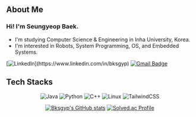 ## About Me
### Hi! I'm Seungyeop Baek.
- I'm studying Computer Science & Engineering in Inha University, Korea.
- I'm interested in Robots, System Programming, OS, and Embedded Systems.

[![LinkedIn](https://img.shields.io/badge/linkedin-%230077B5.svg?style=for-the-badge&logo=linkedin&logoColor=white")](https://www.linkedin.com/in/bksgyp)
[![Gmail Badge](https://img.shields.io/badge/Gmail-d14836?style=flat-square&logo=Gmail&logoColor=white&link=mailto:seungyeop93@gmail.com)](mailto:seungyeop93@gmail.com)

## Tech Stacks
<div align=center>
  
![Java](https://img.shields.io/badge/java-%23ED8B00.svg?style=for-the-badge&logo=openjdk&logoColor=white)
![Python](https://img.shields.io/badge/Python-3776AB?style=for-the-badge&logo=Python&logoColor=white)
![C++](https://img.shields.io/badge/c++-%2300599C.svg?style=for-the-badge&logo=c%2B%2B&logoColor=white")
![Linux](https://img.shields.io/badge/Linux-FCC624?style=for-the-badge&logo=linux&logoColor=black")
![TailwindCSS](https://img.shields.io/badge/tailwindcss-%2338B2AC.svg?style=for-the-badge&logo=tailwind-css&logoColor=white)

[![Bksgyp's GitHub stats](https://github-readme-stats.vercel.app/api?username=bksgyp&show_icons=true)](https://github.com/bksgyp/github-readme-stats)
[![Solved.ac Profile](http://mazassumnida.wtf/api/v2/generate_badge?boj=yup6786)](https://solved.ac/yup6786/)
</div>

<!--
**bksgyp/bksgyp** is a ✨ _special_ ✨ repository because its `README.md` (this file) appears on your GitHub profile.

Here are some ideas to get you started:

- 🔭 I’m currently working on ...
- 🌱 I’m currently learning ...
- 👯 I’m looking to collaborate on ...
- 🤔 I’m looking for help with ...
- 💬 Ask me about ...
- 📫 How to reach me: ...
- 😄 Pronouns: ...
- ⚡ Fun fact: ...
-->
